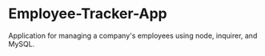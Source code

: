 # Employee-Tracker-App
Application for managing a company's employees using node, inquirer, and MySQL.
